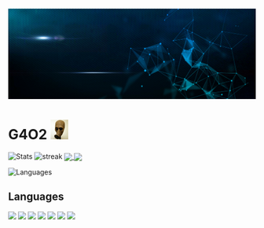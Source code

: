 [![Banner](https://github.com/maxhu787/maxhu787/blob/main/banner.jpg?raw=true)](https://github.com/maxhu787/maxhu787)
# G4O2 <img style="height: 40px;" src="https://github.com/maxhu787/maxhu787/blob/main/111.jpeg?raw=true">
![Stats](https://github-readme-stats.vercel.app/api?username=maxhu787&show_icons=true&theme=react&bg_color=0D1117)
![streak](https://github-readme-streak-stats.herokuapp.com/?user=maxhu787&theme=react&bg_color=0D1117)
<a href="https://github.com/maxhu787/g4o2-website">
  <img align="center" src="https://github-readme-stats.vercel.app/api/pin/?username=maxhu787&repo=g4o2-website&theme=react&bg_color=0D1117" />
</a>
<a href="https://github.com/maxhu787/scripts">
  <img align="center" src="https://github-readme-stats.vercel.app/api/pin/?username=maxhu787&repo=scripts&theme=react&bg_color=0D1117"/>
</a>

![Languages](https://github-readme-stats.vercel.app/api/top-langs/?username=maxhu787&theme=react&bg_color=0D1117)

## Languages
<a>
    <a href="https://developer.mozilla.org/en-US/docs/Web/JavaScript" target="_blank"><img src="https://img.icons8.com/color/48/000000/javascript.png"/></a>
    <a href="https://www.w3.org/html/" target="_blank"><img src="https://img.icons8.com/color/48/000000/html-5.png"/></a> 
    <a href="https://www.w3schools.com/css/" target="_blank"><img src="https://img.icons8.com/color/48/000000/css3.png"/></a> 
    <a href="https://www.python.org" target="_blank"><img src="https://img.icons8.com/color/48/000000/python.png"/></a>
    <a href="https://reactjs.org/" target="_blank"><img src="https://img.icons8.com/color/48/000000/react-native.png"/></a>
    <a href="https://www.php.net/" target="_blank"><img style="height:45px" src="https://www.php.net/images/logos/new-php-logo.png"/></a>
    <a href="https://www.mysql.com/" target="_blank"><img style="height:45px" src="https://www.mysql.com/common/logos/includes-mysql-167x86-wob.png"/></a>
</a>
